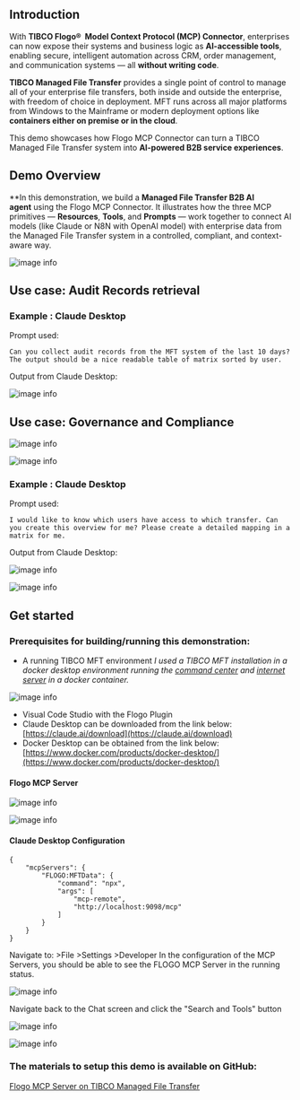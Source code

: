 
## Introduction

With **TIBCO Flogo®  Model Context Protocol (MCP) Connector**, enterprises can now expose their systems and business logic as **AI-accessible tools**, enabling secure, intelligent automation across CRM, order management, and communication systems — all **without writing code**.  

**TIBCO Managed File Transfer** provides a single point of control to manage all of your enterprise file transfers, both inside and outside the enterprise, with freedom of choice in deployment. MFT runs across all major platforms from Windows to the Mainframe or modern deployment options like **containers either on premise or in the cloud**.

This demo showcases how Flogo MCP Connector can turn a TIBCO Managed File Transfer system into **AI-powered B2B service experiences**.

## Demo Overview

 **In this demonstration, we build a **Managed File Transfer B2B AI agent** using the Flogo MCP Connector. It illustrates how the three MCP primitives — **Resources**, **Tools**, and **Prompts** — work together to connect AI models (like Claude or N8N with OpenAI model) with enterprise data from the Managed File Transfer system in a controlled, compliant, and context-aware way.


![image info](images/FLOGO_MCP_MFT/MCP-Server-for-Flogo-Overview.png)


## Use case: Audit Records retrieval

### Example : Claude Desktop

Prompt used:
```
Can you collect audit records from the MFT system of the last 10 days? The output should be a nice readable table of matrix sorted by user.
```

Output from Claude Desktop:

![image info](images/FLOGO_MCP_MFT/Claude_AuditResult.png)


## Use case: Governance and Compliance


![image info](images/FLOGO_MCP_MFT/MFT_CC_Users.png)


![image info](images/FLOGO_MCP_MFT/MFT_CC_transfers.png)


### Example : Claude Desktop

Prompt used:
```
I would like to know which users have access to which transfer. Can you create this overview for me? Please create a detailed mapping in a matrix for me.
```

Output from Claude Desktop:


![image info](images/FLOGO_MCP_MFT/Claude_AuditResult1.png)


![image info](images/FLOGO_MCP_MFT/ExcelResult_Claude.png)


## Get started

### Prerequisites for building/running this demonstration:
- A running TIBCO MFT environment 
*I used a TIBCO MFT installation in a docker desktop environment running the [command center](https://docs.tibco.com/products/tibco-managed-file-transfer-command-center-8-6-0) and [internet server](https://docs.tibco.com/products/tibco-managed-file-transfer-internet-server) in a docker container.*

![image info](images/FLOGO_MCP_MFT/DockerDesktop.png)
- Visual Code Studio with the Flogo Plugin
- Claude Desktop can be downloaded from the link below:  
   [https://claude.ai/download](https://claude.ai/download)
- Docker Desktop can be obtained from the link below:  
   [https://www.docker.com/products/docker-desktop/](https://www.docker.com/products/docker-desktop/)

#### Flogo MCP Server



![image info](images/FLOGO_MCP_MFT/FLOGO_MCP1.png)

![image info](images/FLOGO_MCP_MFT/FLOGO_MCP2.png)


#### Claude Desktop Configuration



```
{
    "mcpServers": {
        "FLOGO:MFTData": {
            "command": "npx",
            "args": [
                "mcp-remote",
                "http://localhost:9098/mcp"
            ]
        }
    }
}

```


Navigate to: >File >Settings >Developer
In the configuration of the MCP Servers, you should be able to see the FLOGO MCP Server in the running status.

![image info](images/FLOGO_MCP_MFT/Claude_CFG3.png)


Navigate back to the Chat screen and click the "Search and Tools" button


![image info](images/FLOGO_MCP_MFT/Claude_CFG1.png)


![image info](images/FLOGO_MCP_MFT/Claude_CFG2.png)


### The materials to setup this demo is available on GitHub:  
[Flogo MCP Server on TIBCO Managed File Transfer](https://github.com/TIBCOSoftware/flogo-enterprise-hub/blob/master/demos/ai-powered-customer-service/README.md?utm_source=chatgpt.com)
